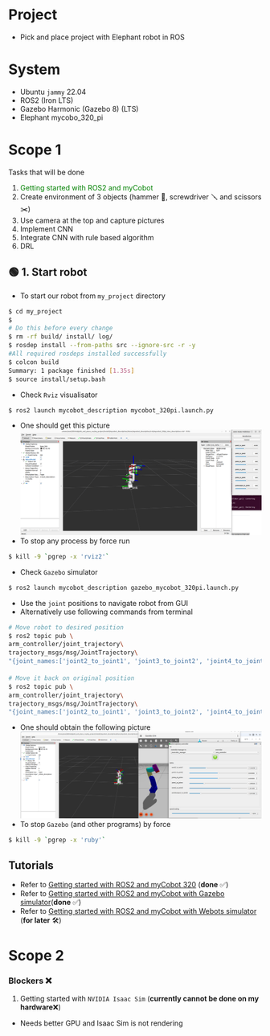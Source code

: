 # Project
- Pick and place project with Elephant robot in ROS

# System
- Ubuntu `jammy` 22.04
- ROS2  (Iron LTS)
- Gazebo Harmonic (Gazebo 8) (LTS)
- Elephant mycobo_320_pi

# Scope 1
Tasks that will be done
1. <span style="color:green;">Getting started with ROS2 and myCobot</span>
2. Create environment of 3 objects (hammer 🔨, screwdriver 🪛 and scissors ✂️) 
3. Use camera at the top and capture pictures
4. Implement CNN
5. Integrate CNN with rule based algorithm
6. DRL


## 🟢 1. Start robot 
- To start our robot from `my_project` directory
```bash
$ cd my_project
$ 
# Do this before every change
$ rm -rf build/ install/ log/
$ rosdep install --from-paths src --ignore-src -r -y
#All required rosdeps installed successfully
$ colcon build
Summary: 1 package finished [1.35s]
$ source install/setup.bash
```
- Check `Rviz` visualisator
```bash
$ ros2 launch mycobot_description mycobot_320pi.launch.py
```
  - One should get this picture
  ![alt text](mycobot_rvis_joint_state_publisher_gui.png)
  - To stop any process by force run
  ```bash
  $ kill -9 `pgrep -x 'rviz2'`
  ```
- Check `Gazebo` simulator
```bash
$ ros2 launch mycobot_description gazebo_mycobot_320pi.launch.py
```
  - Use the `joint` positions to navigate robot from GUI
  - Alternatively use following commands from terminal
  ```bash
  # Move robot to desired position
  $ ros2 topic pub \
  arm_controller/joint_trajectory\
  trajectory_msgs/msg/JointTrajectory\
  "{joint_names:['joint2_to_joint1', 'joint3_to_joint2', 'joint4_to_joint3', 'joint5_to_joint4', 'joint6_to_joint5', 'joint6output_to_joint6'], points: [{positions: [-1,1,-1,-2,0.5,0], time_from_start: {sec: 0, nanosec: 0}}]}"

  # Move it back on original position
  $ ros2 topic pub \
  arm_controller/joint_trajectory\
  trajectory_msgs/msg/JointTrajectory\
  "{joint_names:['joint2_to_joint1', 'joint3_to_joint2', 'joint4_to_joint3', 'joint5_to_joint4', 'joint6_to_joint5', 'joint6output_to_joint6'], points: [{positions: [0,0,0,0,0,0], time_from_start: {sec: 0, nanosec: 0}}]}"

  ```
  - One should obtain the following picture
  ![alt text](gazebo_rviz_rqt_joint_controller.png)
  - To stop `Gazebo` (and other programs) by force
  ```bash
  $ kill -9 `pgrep -x 'ruby'`
  ```

## Tutorials
- Refer to [Getting started with ROS2 and myCobot 320](1_getting_started_with_ros2_and_mycobot320.md) (**done** ✅)
- Refer to [Getting started with ROS2 and myCobot with Gazebo simulator](2_getting_started_with_mycobot_gazebo.md)(**done** ✅)
- Refer to [Getting started with ROS2 and myCobot with Webots simulator](3_getting_started_with_mycobot_webots.md) (**for later** 🛠️)

# <a name="scope2"></a>Scope 2
### Blockers :x:
1. Getting started with `NVIDIA Isaac Sim` (**currently cannot be done on my hardware**:x:)
  - Needs better GPU and Isaac Sim is not rendering


